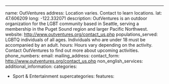 ---
name: OutVentures
address: Location varies. Contact to learn locations.
lat: 47.606209
long: -122.332071
description: OutVentures is an outdoor organization for the LGBT community based in Seattle, serving a membership in the Puget Sound region and larger Pacific Northwest.
website: http://www.outventures.org/contact_us.php
populations_served: LGBTQ individuals of all ages. Individuals who are under 18 must be accompanied by an adult.
hours: Hours vary depending on the activity. Contact OutVentures to find out more about upcoming activities.
phone_numbers:
email: 
mailing_address:
contact_form: <http://www.outventures.org/contact_us.php>
non_english_services: 
additional_information: 
categories:
  - Sport & Entertainment
supercategories:
features:
